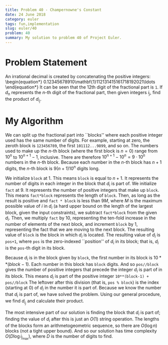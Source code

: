 ```yaml
---
title: Problem 40 - Champernowne's Constant
date: 24 June 2018
category: euler
tags: fun,implementation
slug: euler/40
problem: 40
summary: My solution to problem 40 of Project Euler.
---
```


# Problem Statement

An irrational decimal is created by concatenating the positive integers:
\begin{equation*}
	0.12345678910\mathbf{1}112131415161718192021\ldots
\end{equation*}
It can be seen that the 12th digit of the fractional part is `1`.
If $d_n$ represents the $n$-th digit of the fractional part, then given integers $i_j$, find the product of $d_{i_j}$.

# My Algorithm

We can split up the fractional part into ``blocks'' where each positive integer used has the same number of digits.
For example, starting at zero, the zeroth block is `123456789`, the first `101112...9899`, and so on.
The numbers used to make up the $n$-th block (where the first block is $n = 0$) range from $10^n$ to $10^{n+1} - 1$, inclusive.
There are therefore $10^{n+1} - 10^n = 9\cdot10^n$ numbers in the $n$-th block.
Because each number in the $n$-th block has $n+1$ digits, the $n$-th block is $9(n+1)10^n$ digits long.

We initialize `block` at 1.
This means `block` is equal to $n+1$.
It represents the number of digits in each integer in the block that $d_i$ is part of.
We initialize `fact` at 9.
It represents the number of positive integers that make up `block`.
This means `fact*block` represents the length of `block`.
Then, as long as the result is positive and `fact * block` is less than $9M$, where $M$ is the maximum possible value of $i$ in $d_i$ (a hard upper bound on the length of the largest block, given the input constraints), we subtract `fact*block` from the given $d_i$.
Then, we multiply `fact` by 10, representing the ten-fold increase in the number of elements of the next block, and increment `block` by 1, representing the fact that we are moving to the next block.
The resulting value of `block` is the block in which $d_i$ is located.
The resulting value of $d_i$ is `pos+1`, where `pos` is the zero-indexed ``position'' of $d_i$ in its block; that is, $d_i$ is the `pos`-th digit in its block.

Because $d_i$ is in the block given by `block`, the first number in its block is $10**(block-1)$.
Each number in this block has `block` digits.
And so `pos//block` gives the number of positive integers that precede the integer $d_i$ is part of in its block.
This means $d_i$ is part of the positive integer `10**(block-1) + pos//block`
The leftover after this division (that is, `pos % block`) is the index (starting at 0) of $d_i$ in the number it is part of.
Because we know the number that $d_i$ is part of, we have solved the problem.
Using our general procedure, we find $d_{i_{j}}$ and calculate their product.

The most intensive part of our solution is finding the block that $d_i$ is part of; finding the value of $d_i$ after this is just an $O(1)$ string operation.
The lengths of the blocks form an arithmetogeometric sequence, so there are $O(\log n)$ blocks (not a tight upper bound).
And so our solution has time complexity $O(D\log i_{j_{\text{max}}})$, where $D$ is the number of digits to find.